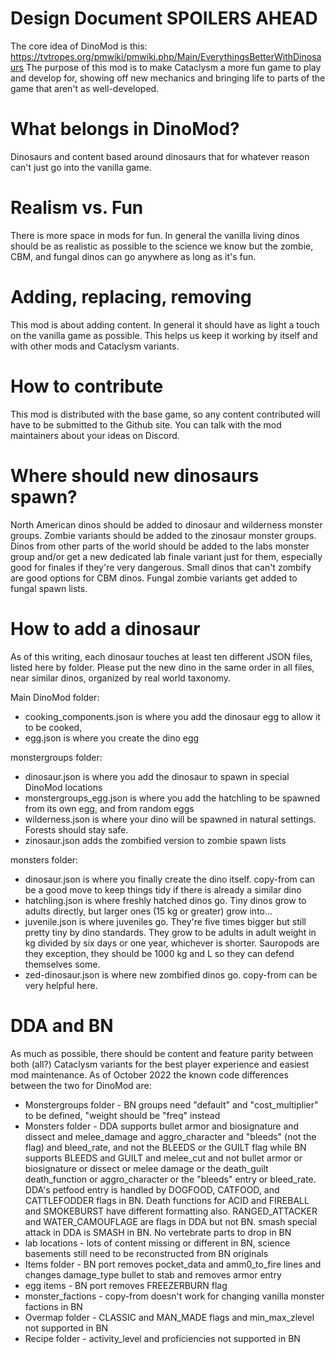 # Design Document SPOILERS AHEAD
The core idea of DinoMod is this: https://tvtropes.org/pmwiki/pmwiki.php/Main/EverythingsBetterWithDinosaurs
The purpose of this mod is to make Cataclysm a more fun game to play and develop for, showing off new mechanics and bringing life to parts of the game that aren't as well-developed.

# What belongs in DinoMod?
Dinosaurs and content based around dinosaurs that for whatever reason can't just go into the vanilla game.

# Realism vs. Fun
There is more space in mods for fun. In general the vanilla living dinos should be as realistic as possible to the science we know but the zombie, CBM, and fungal dinos can go anywhere as long as it's fun.

# Adding, replacing, removing
This mod is about adding content. In general it should have as light a touch on the vanilla game as possible. This helps us keep it working by itself and with other mods and Cataclysm variants.

# How to contribute
This mod is distributed with the base game, so any content contributed will have to be submitted to the Github site. You can talk with the mod maintainers about your ideas on Discord.

# Where should new dinosaurs spawn?
North American dinos should be added to dinosaur and wilderness monster groups. Zombie variants should be added to the zinosaur monster groups. Dinos from other parts of the world should be added to the labs monster group and/or get a new dedicated lab finale variant just for them, especially good for finales if they're very dangerous. Small dinos that can't zombify are good options for CBM dinos. Fungal zombie variants get added to fungal spawn lists.

# How to add a dinosaur
As of this writing, each dinosaur touches at least ten different JSON files, listed here by folder. Please put the new dino in the same order in all files, near similar dinos, organized by real world taxonomy. 

Main DinoMod folder: 

* cooking_components.json is where you add the dinosaur egg to allow it to be cooked, 
* egg.json is where you create the dino egg

monstergroups folder:

* dinosaur.json is where you add the dinosaur to spawn in special DinoMod locations
* monstergroups_egg.json is where you add the hatchling to be spawned from its own egg, and from random eggs
* wilderness.json is where your dino will be spawned in natural settings. Forests should stay safe.
* zinosaur.json  adds the zombified version to zombie spawn lists

monsters folder:

* dinosaur.json is where you finally create the dino itself. copy-from can be a good move to keep things tidy if there is already a similar dino
* hatchling.json is where freshly hatched dinos go. Tiny dinos grow to adults directly, but larger ones (15 kg or greater) grow into...
* juvenile.json is where juveniles go. They're five times bigger but still pretty tiny by dino standards. They grow to be adults in adult weight in kg divided by six days or one year, whichever is shorter.  Sauropods are they exception, they should be 1000 kg and L so they can defend themselves some.
* zed-dinosaur.json is where new zombified dinos go. copy-from can be very helpful here.

# DDA and BN
As much as possible, there should be content and feature parity between both (all?) Cataclysm variants for the best player experience and easiest mod maintenance. As of October 2022 the known code differences between the two for DinoMod are:
* Monstergroups folder - BN groups need  "default" and "cost_multiplier" to be defined, "weight should be "freq" instead
* Monsters folder - DDA supports bullet armor and biosignature and dissect and melee_damage and aggro_character and "bleeds" (not the flag) and bleed_rate, and not the BLEEDS or the GUILT flag while BN supports BLEEDS and GUILT and melee_cut and not bullet armor or biosignature or dissect or melee damage or the death_guilt death_function or aggro_character or the "bleeds" entry or bleed_rate. DDA's petfood entry is handled by DOGFOOD, CATFOOD, and CATTLEFODDER flags in BN. Death functions for ACID and FIREBALL and SMOKEBURST have different formatting also. RANGED_ATTACKER and WATER_CAMOUFLAGE are flags in DDA but not BN. smash special attack in DDA is SMASH in BN. No vertebrate parts to drop in BN
* lab locations - lots of content missing or different in BN, science basements still need to be reconstructed from BN originals
* Items folder - BN port removes pocket_data and amm0_to_fire lines and changes damage_type bullet to stab and removes armor entry
* egg items - BN port removes FREEZERBURN flag
* monster_factions - copy-from doesn't work for changing vanilla monster factions in BN
* Overmap folder - CLASSIC and MAN_MADE flags and min_max_zlevel not supported in BN
* Recipe folder - activity_level and proficiencies not supported in BN
